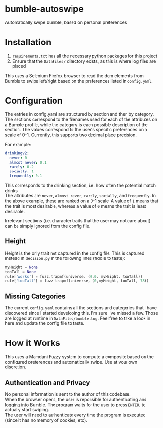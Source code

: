 # bumble-autoswipe
Automatically swipe bumble, based on personal preferences

# Installation

1. `requirements.txt` has all the necessary python packages for this project
2. Ensure that the `DataFiles/` directory exists, as this is where log files are placed

This uses a Selenium Firefox browser to read the dom elements from Bumble to swipe left/right based on the preferences listed in `config.yaml`.

# Configuration

The entries in config.yaml are structured by section and then by category. The sections correspond to the filenames used for each of the attributes on a Bumble profile, while the category is each possible description of the section. The values correspond to the user's specific preferences on a scale of 0-1. Currently, this supports two decimal place precision.

For example:

```yaml
drinkingv2:
  never: 0
  almost never: 0.1
  rarely: 0.2
  socially: 1
  frequently: 0.1
```

This corresponds to the drinking section, i.e. how often the potential match drinks.  
The attributes are `never`, `almost never`, `rarely`, `socially`, and `frequently`. In the above example, these are ranked on a 0-1 scale. A value of `1` means that the trait is most desirable, whereas a value of `0` means the trait is least desirable.

Irrelevant sections (i.e. character traits that the user may not care about) can be simply ignored from the config file.

## Height

Height is the only trait not captured in the config file. This is captured instead in `decision.py` in the following lines (fiddle to taste):

```python
myHeight = None
tooTall = None
rule['works'] = fuzz.trapmf(universe, (0,0, myHeight, tooTall))
rule['tooTall'] = fuzz.trapmf(universe, (0,myHeight, tooTall, 78))
```

## Missing Categories

The current `config.yaml` contains all the sections and categories that I have discovered since I started developing this. I'm sure I've missed a few. Those are logged at runtime in `DataFiles/bumble.log`. Feel free to take a look in here and update the config file to taste.

# How it Works

This uses a Mamdani Fuzzy system to compute a composite based on the configured preferences and automatically swipe. Use at your own discretion.

## Authentication and Privacy

No personal information is sent to the author of this codebase.  
When the browser opens, the user is reponsible for authenticating and logging into Bumble. The program waits for the user to press `ENTER`, to actually start swiping.  
The user will need to authenticate every time the program is executed (since it has no memory of cookies, etc).
